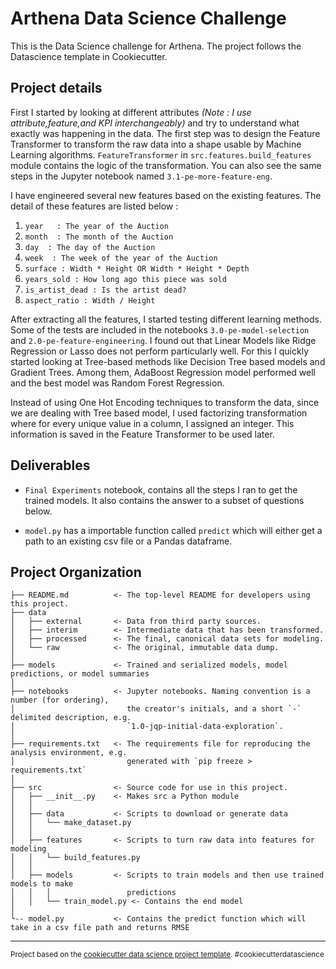 Arthena Data Science Challenge
==============================

This is the Data Science challenge for Arthena. The project follows the Datascience template in Cookiecutter. 

## Project details
First I started by looking at different attributes *(Note : I use attribute,feature,and KPI interchangeably)* and try to understand what exactly was happening in the data.
The first step was to design the Feature Transformer to transform the raw data into a shape usable by Machine Learning algorithms. 
`FeatureTransformer` in `src.features.build_features` module contains the logic of the transformation. You can also see the same steps in the Jupyter notebook named `3.1-pe-more-feature-eng`.

I have engineered several new features based on the existing features. The detail of these features are listed below : 
1. `year   : The year of the Auction`
2. `month  : The month of the Auction` 
3. `day  : The day of the Auction`
4. `week  : The week of the year of the Auction`
5. `surface : Width * Height OR Width * Height * Depth`
6. `years_sold : How long ago this piece was sold`
7. `is_artist_dead : Is the artist dead?`
8. `aspect_ratio : Width / Height`


After extracting all the features, I started testing different learning methods. Some of the tests are included in the notebooks 
`3.0-pe-model-selection` and `2.0-pe-feature-engineering`. I found out that Linear Models like Ridge Regression or Lasso does not perform particularly well.
For this I quickly started looking at Tree-based methods like Decision Tree based models and Gradient Trees. Among them, 
AdaBoost Regression model performed well and the best model was Random Forest Regression. 

Instead of using One Hot Encoding techniques to transform the data, since we are dealing with Tree based model, I used factorizing transformation 
where for every unique value in a column, I assigned an integer. This information is saved in the Feature Transformer to be used later.  

## Deliverables 
* `Final Experiments` notebook, contains all the steps I ran to get the trained models. It also contains the answer to a subset of questions below. 

* `model.py` has a importable function called `predict` which will either get a path to an existing csv file or a Pandas dataframe. 


Project Organization
------------

    ├── README.md          <- The top-level README for developers using this project.
    ├── data
    │   ├── external       <- Data from third party sources.
    │   ├── interim        <- Intermediate data that has been transformed.
    │   ├── processed      <- The final, canonical data sets for modeling.
    │   └── raw            <- The original, immutable data dump.
    │
    ├── models             <- Trained and serialized models, model predictions, or model summaries
    │
    ├── notebooks          <- Jupyter notebooks. Naming convention is a number (for ordering),
    │                         the creator's initials, and a short `-` delimited description, e.g.
    │                         `1.0-jqp-initial-data-exploration`.        
    │
    ├── requirements.txt   <- The requirements file for reproducing the analysis environment, e.g.
    │                         generated with `pip freeze > requirements.txt`
    │
    ├── src                <- Source code for use in this project.
    │   ├── __init__.py    <- Makes src a Python module
    │   │
    │   ├── data           <- Scripts to download or generate data
    │   │   └── make_dataset.py
    │   │
    │   ├── features       <- Scripts to turn raw data into features for modeling
    │   │   └── build_features.py
    │   │
    │   ├── models         <- Scripts to train models and then use trained models to make
    │   │   │                 predictions    
    │   │   └── train_model.py <- Contains the end model
    │ 
    └-- model.py           <- Contains the predict function which will take in a csv file path and returns RMSE  
   

--------

<p><small>Project based on the <a target="_blank" href="https://drivendata.github.io/cookiecutter-data-science/">cookiecutter data science project template</a>. #cookiecutterdatascience</small></p>
